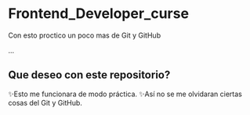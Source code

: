 # Frontend_Developer_curse
Con esto proctico un poco mas de Git y GitHub

...

## Que deseo con este repositorio?

✨Esto me funcionara de modo práctica.
✨Así no se me olvidaran ciertas cosas del Git y GitHub.
